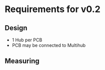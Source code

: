 # Requirements for v0.2

## Design

* 1 Hub per PCB
* PCB may be connected to Multihub



## Measuring

